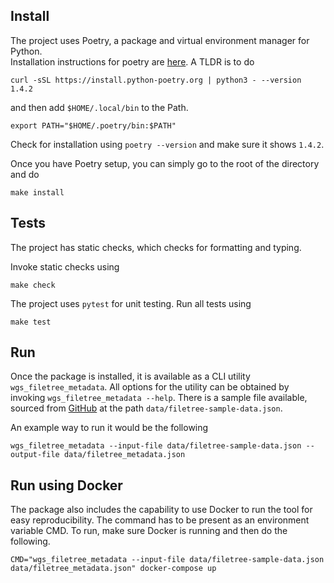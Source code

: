 ## Install

The project uses Poetry, a package and virtual environment manager for Python.  
Installation instructions for poetry are [here](https://python-poetry.org/docs/). 
A TLDR is to do 

```
curl -sSL https://install.python-poetry.org | python3 - --version 1.4.2
```

and then add `$HOME/.local/bin` to the Path. 
```
export PATH="$HOME/.poetry/bin:$PATH"
```

Check for installation using `poetry --version` and make sure it shows `1.4.2`.

Once you have Poetry setup, you can simply go to the root of the directory and do

```
make install
```

## Tests

The project has static checks, which checks for formatting and typing.

Invoke static checks using

```
make check
```

The project uses `pytest` for unit testing. Run all tests using

```
make test
```


## Run

Once the package is installed, it is available as a CLI utility `wgs_filetree_metadata`.
All options for the utility can be obtained by invoking `wgs_filetree_metadata --help`.
There is a sample file available, sourced from 
[GitHub](https://raw.githubusercontent.com/indivumed/application-exercises/master/filetree-sample-data.json)
at the path `data/filetree-sample-data.json`.

An example way to run it would be the following 

```
wgs_filetree_metadata --input-file data/filetree-sample-data.json --output-file data/filetree_metadata.json 
```


## Run using Docker

The package also includes the capability to use Docker to run the tool for easy reproducibility.
The command has to be present as an environment variable CMD.
To run, make sure Docker is running and then do the following.

```
CMD="wgs_filetree_metadata --input-file data/filetree-sample-data.json data/filetree_metadata.json" docker-compose up
```